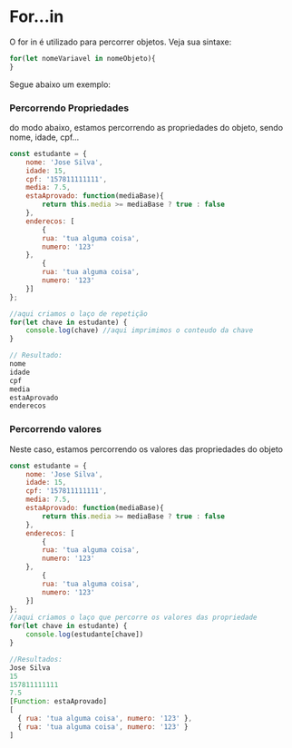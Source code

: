 # For...in

O for in é utilizado para percorrer objetos. Veja sua sintaxe:

```javascript
for(let nomeVariavel in nomeObjeto){
}
```

Segue abaixo um exemplo:



### Percorrendo Propriedades

do modo abaixo, estamos percorrendo as propriedades do objeto, sendo nome, idade, cpf...

```javascript
const estudante = {
    nome: 'Jose Silva',
    idade: 15,
    cpf: '157811111111',
    media: 7.5,
    estaAprovado: function(mediaBase){
        return this.media >= mediaBase ? true : false
    },
    enderecos: [
        {
        rua: 'tua alguma coisa',
        numero: '123'
    },
        {
        rua: 'tua alguma coisa',
        numero: '123'
    }]   
};

//aqui criamos o laço de repetição
for(let chave in estudante) {
    console.log(chave) //aqui imprimimos o conteudo da chave
}

// Resultado:
nome
idade       
cpf
media       
estaAprovado
enderecos  
```



### Percorrendo valores

Neste caso, estamos percorrendo os valores das propriedades do objeto

```javascript
const estudante = {
    nome: 'Jose Silva',
    idade: 15,
    cpf: '157811111111',
    media: 7.5,
    estaAprovado: function(mediaBase){
        return this.media >= mediaBase ? true : false
    },
    enderecos: [
        {
        rua: 'tua alguma coisa',
        numero: '123'
    },
        {
        rua: 'tua alguma coisa',
        numero: '123'
    }]   
};
//aqui criamos o laço que percorre os valores das propriedade
for(let chave in estudante) {
    console.log(estudante[chave])
}

//Resultados:
Jose Silva
15
157811111111
7.5
[Function: estaAprovado]
[
  { rua: 'tua alguma coisa', numero: '123' },
  { rua: 'tua alguma coisa', numero: '123' }
]
```
